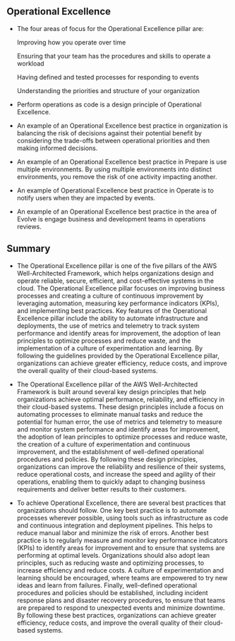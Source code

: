 ## Operational Excellence

- The four areas of focus for the Operational Excellence pillar are:

  Improving how you operate over time

  Ensuring that your team has the procedures and skills to operate a workload

  Having defined and tested processes for responding to events

  Understanding the priorities and structure of your organization

- Perform operations as code is a design principle of Operational Excellence.

- An example of an Operational Excellence best practice in organization is balancing the risk of decisions against their potential benefit by considering the trade-offs between operational priorities and then making informed decisions.

- An example of an Operational Excellence best practice in Prepare is use multiple environments. By using multiple environments into distinct environments, you remove the risk of one activity impacting another.

- An example of Operational Excellence best practice in Operate is to notify users when they are impacted by events.

- An example of an Operational Excellence best practice in the area of Evolve is engage business and development teams in operations reviews.

## Summary

- The Operational Excellence pillar is one of the five pillars of the AWS Well-Architected Framework, which helps organizations design and operate reliable, secure, efficient, and cost-effective systems in the cloud. The Operational Excellence pillar focuses on improving business processes and creating a culture of continuous improvement by leveraging automation, measuring key performance indicators (KPIs), and implementing best practices. Key features of the Operational Excellence pillar include the ability to automate infrastructure and deployments, the use of metrics and telemetry to track system performance and identify areas for improvement, the adoption of lean principles to optimize processes and reduce waste, and the implementation of a culture of experimentation and learning. By following the guidelines provided by the Operational Excellence pillar, organizations can achieve greater efficiency, reduce costs, and improve the overall quality of their cloud-based systems.

- The Operational Excellence pillar of the AWS Well-Architected Framework is built around several key design principles that help organizations achieve optimal performance, reliability, and efficiency in their cloud-based systems. These design principles include a focus on automating processes to eliminate manual tasks and reduce the potential for human error, the use of metrics and telemetry to measure and monitor system performance and identify areas for improvement, the adoption of lean principles to optimize processes and reduce waste, the creation of a culture of experimentation and continuous improvement, and the establishment of well-defined operational procedures and policies. By following these design principles, organizations can improve the reliability and resilience of their systems, reduce operational costs, and increase the speed and agility of their operations, enabling them to quickly adapt to changing business requirements and deliver better results to their customers.

- To achieve Operational Excellence, there are several best practices that organizations should follow. One key best practice is to automate processes wherever possible, using tools such as infrastructure as code and continuous integration and deployment pipelines. This helps to reduce manual labor and minimize the risk of errors. Another best practice is to regularly measure and monitor key performance indicators (KPIs) to identify areas for improvement and to ensure that systems are performing at optimal levels. Organizations should also adopt lean principles, such as reducing waste and optimizing processes, to increase efficiency and reduce costs. A culture of experimentation and learning should be encouraged, where teams are empowered to try new ideas and learn from failures. Finally, well-defined operational procedures and policies should be established, including incident response plans and disaster recovery procedures, to ensure that teams are prepared to respond to unexpected events and minimize downtime. By following these best practices, organizations can achieve greater efficiency, reduce costs, and improve the overall quality of their cloud-based systems.
